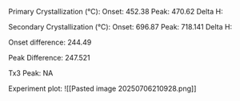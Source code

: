 Primary Crystallization (°C):
	Onset: 452.38
	Peak: 470.62
	Delta H:
	
Secondary Crystallization  (°C):
	Onset: 696.87
	Peak: 718.141
	Delta H:
	
Onset difference: 244.49

Peak Difference: 247.521

Tx3 Peak: NA

Experiment plot:
![[Pasted image 20250706210928.png]]
